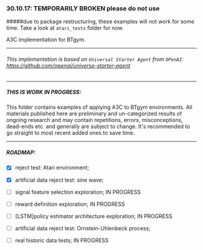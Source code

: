 ### 30.10.17: TEMPORARILY BROKEN please do not use 
#####due to package restructuring, these examples will not work for some time. Take a look at `atari_tests` folder for now.

A3C implementation for BTgym.

****
###### This implementation is based on `Universal Starter Agent` from `OPenAI`: https://github.com/openai/universe-starter-agent
****


##### THIS IS WORK IN PROGRESS:
This folder contains examples of applying A3C to BTgym environments.
All materials published here
are preliminary and un-categorized results of ongoing research and may contain repetitions, errors, misconceptions,
dead-ends etc. and generally are subject to change.
It's recommended to go straight to most recent added ones to save time.
 
****

##### ROADMAP:

- [x] reject test: Atari environment;
- [x] artificial data reject test: sine wave;
- [ ] signal feature selection exploration; IN PROGRESS
- [ ] reward definition exploration; IN PROGRESS
- [ ] [LSTM]policy estimator architecture exploration; IN PROGRESS
- [ ] artificial data reject test: Ornstein-Uhlenbeck process;
- [ ] real historic data tests; IN PROGRESS





